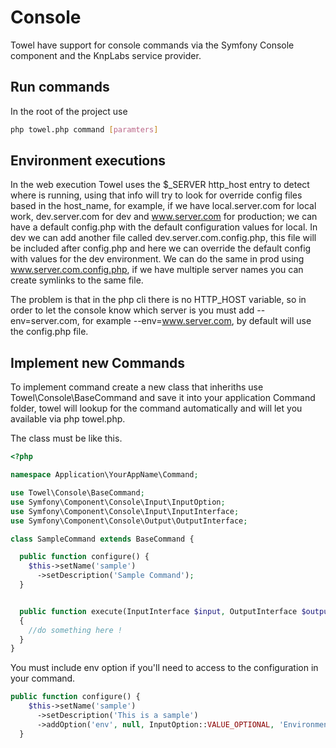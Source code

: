 # Console

Towel have support for console commands via the Symfony Console component and the KnpLabs service provider.

## Run commands

In the root of the project use

```bash
php towel.php command [paramters]
```

## Environment executions

In the web execution Towel uses the $_SERVER http_host entry to detect where is running, using that info will try to look for override config files based in the host_name, for example, if we have local.server.com for local work, dev.server.com for dev and www.server.com for production; we can have a default config.php with the default configuration values for local. In dev we can add another file called dev.server.com.config.php, this file will be included after config.php and here we can override the default config with values for the dev environment.
We can do the same in prod using www.server.com.config.php, if we have multiple server names you can create symlinks to the same file.

The problem is that in the php cli there is no HTTP_HOST variable, so in order to let the console know which server is you must add --env=server.com, for example --env=www.server.com, by default will use the config.php file.

## Implement new Commands

To implement command create a new class that inheriths use Towel\Console\BaseCommand and save it into your application Command folder, towel will lookup for the command automatically and will let you available via php towel.php.

The class must be like this.

```php
<?php

namespace Application\YourAppName\Command;

use Towel\Console\BaseCommand;
use Symfony\Component\Console\Input\InputOption;
use Symfony\Component\Console\Input\InputInterface;
use Symfony\Component\Console\Output\OutputInterface;

class SampleCommand extends BaseCommand {

  public function configure() {
    $this->setName('sample')
      ->setDescription('Sample Command');
  }


  public function execute(InputInterface $input, OutputInterface $output)
  {
    //do something here !
  }
}
```

You must include env option if you'll need to access to the configuration in your command.

```php
public function configure() {
    $this->setName('sample')
      ->setDescription('This is a sample')
      ->addOption('env', null, InputOption::VALUE_OPTIONAL, 'Environment');
  }
```  
